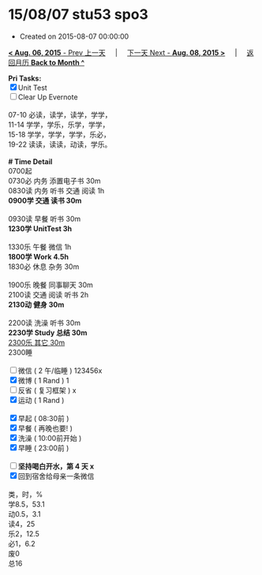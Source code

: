 # 15/08/07 stu53 spo3

- Created on 2015-08-07 00:00:00

[**< Aug. 06, 2015** - Prev 上一天](/lifelogs/2015/08/d06.md) &nbsp; &nbsp; | &nbsp; &nbsp; [下一天 Next - **Aug. 08, 2015 >**](/lifelogs/2015/08/d08.md) &nbsp; &nbsp; |  &nbsp; &nbsp; [返回月历 **Back to Month ^**](/lifelogs/2015/08/index.md)
<br/><div><strong>Pri Tasks:</strong></div><div><input checked="true" type="checkbox"/>Unit Test</div><div><input type="checkbox"/>Clear Up Evernote</div><div><br/></div><div><div>07-10 必读，读学，读学，学学，</div><div>11-14 学学，学乐，乐学，学学，</div></div><div>15-18 学学，学学，学学，乐必，</div><div>19-22 读读，读读，动读，学乐。</div><div><br/></div><div><b># Time Detail</b></div><div>0700起</div><div>0730必 内务 添置电子书 30m</div><div>0830读 内务 听书 交通 阅读 1h</div><div><b>0900学 交通 读书 30m</b></div><div><b><br/></b></div><div>0930读 早餐 听书 30m</div><div><strong>1230学 UnitTest 3h</strong></div><div><br clear="none"/></div><div>1330乐 午餐 微信 1h</div><div><strong>1800学 Work </strong><strong>4.5h</strong></div><div>1830必 休息 杂务 30m</div><div><br/></div><div>1900乐 晚餐 同事聊天 30m</div><div>2100读 交通 阅读 听书 2h</div><div><b>2130动 健身 30m</b></div><div><br/></div><div>2200读 洗澡 听书 30m</div><div><b>2230学 Study 总结 30m</b></div><div><u>2300乐 其它 30m</u></div><div>2300睡</div><div><br/></div><div><input type="checkbox"/>微信 ( 2 午/临睡 ) 123456x</div><div><input checked="true" type="checkbox"/>微博 ( 1 Rand ) 1</div><div><input type="checkbox"/>反省 ( 复习框架 ) x</div><div><input checked="true" type="checkbox"/>运动 ( 1 Rand ) </div><div><br/></div><div><input checked="true" type="checkbox"/>早起 ( 08:30前 ) </div><div><input checked="true" type="checkbox"/>早餐 ( 再晚也要! ) </div><div><input checked="true" type="checkbox"/>洗澡 ( 10:00前开始 ) <br/></div><div><input checked="true" type="checkbox"/>早睡 ( 23:00前 ) </div><div><b><br/></b></div><div><b><input type="checkbox"/>坚持喝白开水，第 4 天 x</b></div><div><b><input checked="true" type="checkbox"/></b>回到宿舍给母亲一条微信</div><div><br clear="none"/></div><div>类，时，%<br clear="none"/>学8.5，53.1<br clear="none"/>动0.5，3.1<br clear="none"/>读4，25<br clear="none"/>乐2，12.5<br clear="none"/>必1，6.2<br clear="none"/>废0<br clear="none"/>总16</div>
